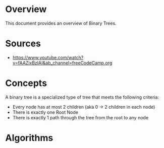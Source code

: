 # Overview
This document provides an overview of Binary Trees.

# Sources
- https://www.youtube.com/watch?v=fAAZixBzIAI&ab_channel=freeCodeCamp.org

# Concepts
A binary tree is a specialized type of tree that meets the following criteria:
- Every node has at most 2 children (aka 0 -> 2 children in each node)
- There is exactly one Root Node
- There is exactly 1 path through the tree from the root to any node 

# Algorithms